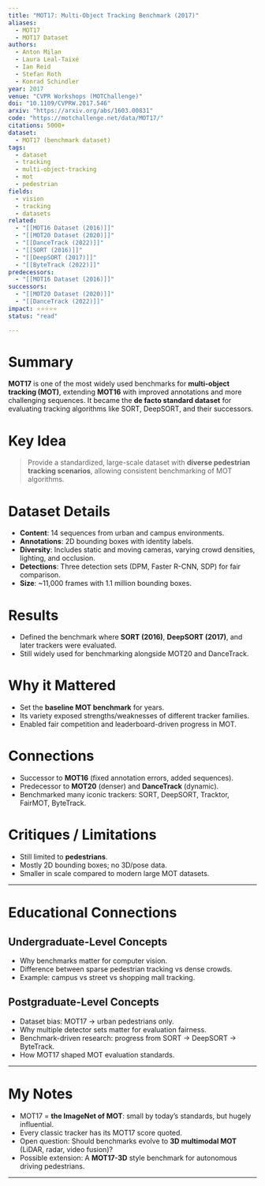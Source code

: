 ```yaml
---
title: "MOT17: Multi-Object Tracking Benchmark (2017)"
aliases:
  - MOT17
  - MOT17 Dataset
authors:
  - Anton Milan
  - Laura Leal-Taixé
  - Ian Reid
  - Stefan Roth
  - Konrad Schindler
year: 2017
venue: "CVPR Workshops (MOTChallenge)"
doi: "10.1109/CVPRW.2017.546"
arxiv: "https://arxiv.org/abs/1603.00831"
code: "https://motchallenge.net/data/MOT17/"
citations: 5000+
dataset:
  - MOT17 (benchmark dataset)
tags:
  - dataset
  - tracking
  - multi-object-tracking
  - mot
  - pedestrian
fields:
  - vision
  - tracking
  - datasets
related:
  - "[[MOT16 Dataset (2016)]]"
  - "[[MOT20 Dataset (2020)]]"
  - "[[DanceTrack (2022)]]"
  - "[[SORT (2016)]]"
  - "[[DeepSORT (2017)]]"
  - "[[ByteTrack (2022)]]"
predecessors:
  - "[[MOT16 Dataset (2016)]]"
successors:
  - "[[MOT20 Dataset (2020)]]"
  - "[[DanceTrack (2022)]]"
impact: ⭐⭐⭐⭐⭐
status: "read"

---
```


# Summary
**MOT17** is one of the most widely used benchmarks for **multi-object tracking (MOT)**, extending **MOT16** with improved annotations and more challenging sequences. It became the **de facto standard dataset** for evaluating tracking algorithms like SORT, DeepSORT, and their successors.

# Key Idea
> Provide a standardized, large-scale dataset with **diverse pedestrian tracking scenarios**, allowing consistent benchmarking of MOT algorithms.

# Dataset Details
- **Content**: 14 sequences from urban and campus environments.  
- **Annotations**: 2D bounding boxes with identity labels.  
- **Diversity**: Includes static and moving cameras, varying crowd densities, lighting, and occlusion.  
- **Detections**: Three detection sets (DPM, Faster R-CNN, SDP) for fair comparison.  
- **Size**: ~11,000 frames with 1.1 million bounding boxes.  

# Results
- Defined the benchmark where **SORT (2016)**, **DeepSORT (2017)**, and later trackers were evaluated.  
- Still widely used for benchmarking alongside MOT20 and DanceTrack.  

# Why it Mattered
- Set the **baseline MOT benchmark** for years.  
- Its variety exposed strengths/weaknesses of different tracker families.  
- Enabled fair competition and leaderboard-driven progress in MOT.  

# Connections
- Successor to **MOT16** (fixed annotation errors, added sequences).  
- Predecessor to **MOT20** (denser) and **DanceTrack** (dynamic).  
- Benchmarked many iconic trackers: SORT, DeepSORT, Tracktor, FairMOT, ByteTrack.  

# Critiques / Limitations
- Still limited to **pedestrians**.  
- Mostly 2D bounding boxes; no 3D/pose data.  
- Smaller in scale compared to modern large MOT datasets.  

---

# Educational Connections

## Undergraduate-Level Concepts
- Why benchmarks matter for computer vision.  
- Difference between sparse pedestrian tracking vs dense crowds.  
- Example: campus vs street vs shopping mall tracking.  

## Postgraduate-Level Concepts
- Dataset bias: MOT17 → urban pedestrians only.  
- Why multiple detector sets matter for evaluation fairness.  
- Benchmark-driven research: progress from SORT → DeepSORT → ByteTrack.  
- How MOT17 shaped MOT evaluation standards.  

---

# My Notes
- MOT17 = **the ImageNet of MOT**: small by today’s standards, but hugely influential.  
- Every classic tracker has its MOT17 score quoted.  
- Open question: Should benchmarks evolve to **3D multimodal MOT** (LiDAR, radar, video fusion)?  
- Possible extension: A **MOT17-3D** style benchmark for autonomous driving pedestrians.  

---
